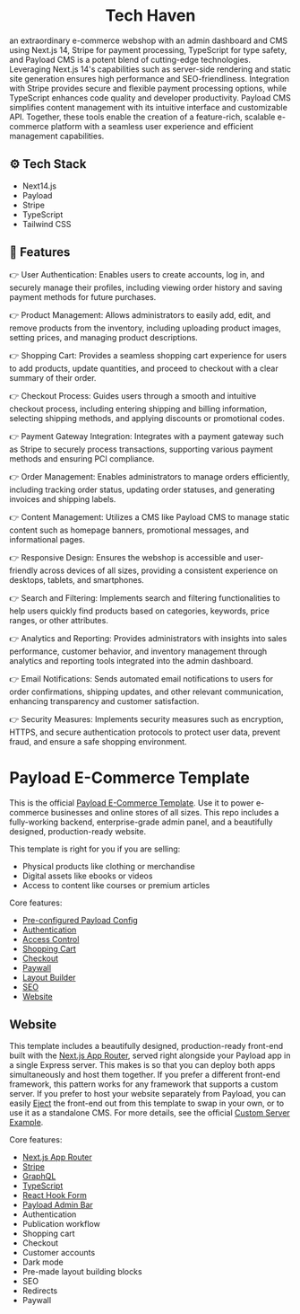 <h1 align="center">Tech Haven</h1>
<p>an extraordinary e-commerce webshop with an admin dashboard and CMS using Next.js 14, Stripe for payment processing, TypeScript for type safety, and Payload CMS is a potent blend of cutting-edge technologies. Leveraging Next.js 14's capabilities such as server-side rendering and static site generation ensures high performance and SEO-friendliness. Integration with Stripe provides secure and flexible payment processing options, while TypeScript enhances code quality and developer productivity. Payload CMS simplifies content management with its intuitive interface and customizable API. Together, these tools enable the creation of a feature-rich, scalable e-commerce platform with a seamless user experience and efficient management capabilities.</p>

## ⚙️ Tech Stack
- Next14.js
- Payload
- Stripe
- TypeScript
- Tailwind CSS

## 🔋 Features
👉 User Authentication: Enables users to create accounts, log in, and securely manage their profiles, including viewing order history and saving payment methods for future purchases.

👉 Product Management: Allows administrators to easily add, edit, and remove products from the inventory, including uploading product images, setting prices, and managing product descriptions.

👉 Shopping Cart: Provides a seamless shopping cart experience for users to add products, update quantities, and proceed to checkout with a clear summary of their order.

👉 Checkout Process: Guides users through a smooth and intuitive checkout process, including entering shipping and billing information, selecting shipping methods, and applying discounts or promotional codes.

👉 Payment Gateway Integration: Integrates with a payment gateway such as Stripe to securely process transactions, supporting various payment methods and ensuring PCI compliance.

👉 Order Management: Enables administrators to manage orders efficiently, including tracking order status, updating order statuses, and generating invoices and shipping labels.

👉 Content Management: Utilizes a CMS like Payload CMS to manage static content such as homepage banners, promotional messages, and informational pages.

👉 Responsive Design: Ensures the webshop is accessible and user-friendly across devices of all sizes, providing a consistent experience on desktops, tablets, and smartphones.

👉 Search and Filtering: Implements search and filtering functionalities to help users quickly find products based on categories, keywords, price ranges, or other attributes.

👉 Analytics and Reporting: Provides administrators with insights into sales performance, customer behavior, and inventory management through analytics and reporting tools integrated into the admin dashboard.

👉 Email Notifications: Sends automated email notifications to users for order confirmations, shipping updates, and other relevant communication, enhancing transparency and customer satisfaction.

👉 Security Measures: Implements security measures such as encryption, HTTPS, and secure authentication protocols to protect user data, prevent fraud, and ensure a safe shopping environment.


# Payload E-Commerce Template

This is the official [Payload E-Commerce Template](https://github.com/payloadcms/payload/blob/main/templates/ecommerce). Use it to power e-commerce businesses and online stores of all sizes. This repo includes a fully-working backend, enterprise-grade admin panel, and a beautifully designed, production-ready website.

This template is right for you if you are selling:

- Physical products like clothing or merchandise
- Digital assets like ebooks or videos
- Access to content like courses or premium articles

Core features:

- [Pre-configured Payload Config](#how-it-works)
- [Authentication](#users-authentication)
- [Access Control](#access-control)
- [Shopping Cart](#shopping-cart)
- [Checkout](#checkout)
- [Paywall](#paywall)
- [Layout Builder](#layout-builder)
- [SEO](#seo)
- [Website](#website)


## Website

This template includes a beautifully designed, production-ready front-end built with the [Next.js App Router](https://nextjs.org), served right alongside your Payload app in a single Express server. This makes is so that you can deploy both apps simultaneously and host them together. If you prefer a different front-end framework, this pattern works for any framework that supports a custom server. If you prefer to host your website separately from Payload, you can easily [Eject](#eject) the front-end out from this template to swap in your own, or to use it as a standalone CMS. For more details, see the official [Custom Server Example](https://github.com/payloadcms/payload/tree/main/examples/custom-server).

Core features:

- [Next.js App Router](https://nextjs.org)
- [Stripe](https://stripe.com)
- [GraphQL](https://graphql.org)
- [TypeScript](https://www.typescriptlang.org)
- [React Hook Form](https://react-hook-form.com)
- [Payload Admin Bar](https://github.com/payloadcms/payload-admin-bar)
- Authentication
- Publication workflow
- Shopping cart
- Checkout
- Customer accounts
- Dark mode
- Pre-made layout building blocks
- SEO
- Redirects
- Paywall


